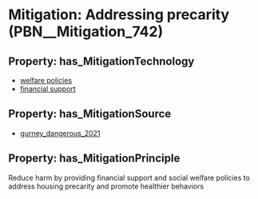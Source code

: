 # Mitigation: __Addressing precarity__ (PBN__Mitigation_742)

## Property: has_MitigationTechnology

* [welfare policies](../Technology/PBN__Technology_3424)
* [financial support](../Technology/PBN__Technology_607)

## Property: has_MitigationSource

* [gurney_dangerous_2021](../Article/PBN__Article_2)

## Property: has_MitigationPrinciple

Reduce harm by providing financial support and social welfare policies to address housing precarity and promote healthier behaviors

